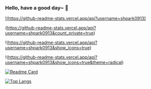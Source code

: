 ### Hello, have a good day~ 👋

<!--
**shpark0913/shpark0913** is a ✨ _special_ ✨ repository because its `README.md` (this file) appears on your GitHub profile.

Here are some ideas to get you started:

- 🔭 I’m currently working on ...
- 🌱 I’m currently learning ...
- 👯 I’m looking to collaborate on ...
- 🤔 I’m looking for help with ...
- 💬 Ask me about ...
- 📫 How to reach me: ...
- 😄 Pronouns: ...
- ⚡ Fun fact: ...
-->
[!(https://github-readme-stats.vercel.app/api?username=shpark0913)](https://github.com/anuraghazra/github-readme-stats)

(https://github-readme-stats.vercel.app/api?username=shpark0913&count_private=true)

!(https://github-readme-stats.vercel.app/api?username=shpark0913&show_icons=true)

!(https://github-readme-stats.vercel.app/api?username=shpark0913&show_icons=true&theme=radical)

[![Readme Card](https://github-readme-stats.vercel.app/api/pin/?username=shpark0913&repo=github-readme-stats)](https://github.com/anuraghazra/github-readme-stats)

[![Top Langs](https://github-readme-stats.vercel.app/api/top-langs/?username=shpark0913)](https://github.com/anuraghazra/github-readme-stats)

